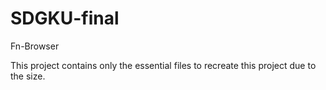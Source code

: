 # SDGKU-final
Fn-Browser

This project contains only the essential files to recreate this project due to the size.  

